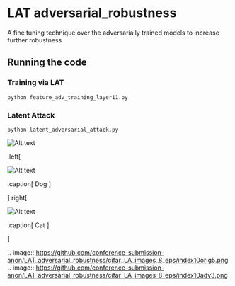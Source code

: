 
# LAT adversarial_robustness


A fine tuning technique over the adversarially trained models to increase further robustness



## Running the code


### Training via LAT

```
python feature_adv_training_layer11.py

```

### Latent Attack 

```
python latent_adversarial_attack.py

```

![Alt text](https://github.com/conference-submission-anon/LAT_adversarial_robustness/tree/master/cifar_LA_images_8_eps/index10orig5.png)

.left[

![Alt text](https://github.com/conference-submission-anon/LAT_adversarial_robustness/cifar_LA_images_8_eps/index10orig5.png)

.caption[
Dog
]

]
right[

![Alt text](https://github.com/conference-submission-anon/LAT_adversarial_robustness/cifar_LA_images_8_eps/index10adv3.png)

.caption[
Cat
]

]


.. image:: https://github.com/conference-submission-anon/LAT_adversarial_robustness/cifar_LA_images_8_eps/index10orig5.png
.. image:: https://github.com/conference-submission-anon/LAT_adversarial_robustness/cifar_LA_images_8_eps/index10adv3.png


